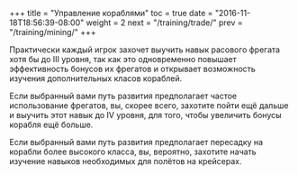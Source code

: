 +++
title = "Управление кораблями"
toc = true
date = "2016-11-18T18:56:39-08:00"
weight = 2
next = "/training/trade/"
prev = "/training/mining/"
+++

Практически каждый игрок захочет выучить навык расового фрегата хотя бы до III уровня, 
так как это одновременно повышает эффективность бонусов их фрегатов и открывает возможность изучения 
дополнительных класов кораблей.

Если выбранный вами путь развития предполагает частое использование фрегатов, вы, скорее всего, 
захотите пойти ещё дальше и выучить этот навык до IV уровня, для того, чтобы увеличить бонусы корабля 
ещё больше.

Если выбранный вами путь развития предполагает пересадку на корабли более высокого класса, вы, вероятно, 
захотите начать изучение навыков необходимых для полётов на крейсерах.

